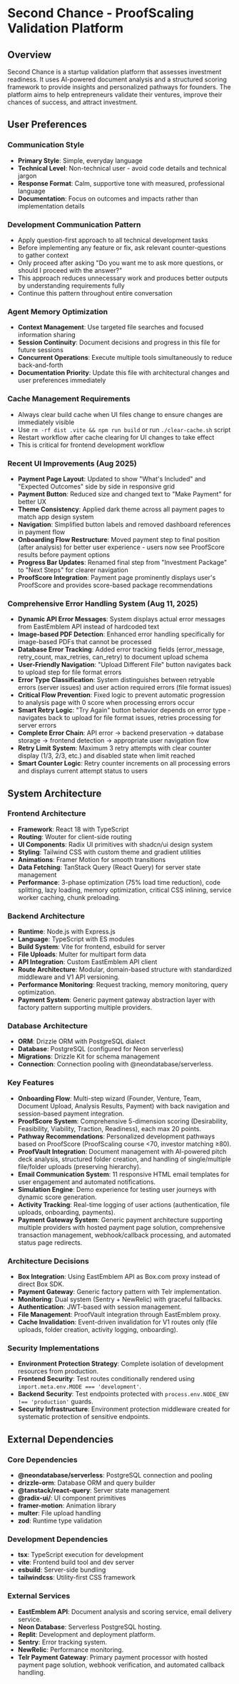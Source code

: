 # Second Chance - ProofScaling Validation Platform

## Overview
Second Chance is a startup validation platform that assesses investment readiness. It uses AI-powered document analysis and a structured scoring framework to provide insights and personalized pathways for founders. The platform aims to help entrepreneurs validate their ventures, improve their chances of success, and attract investment.

## User Preferences
### Communication Style
- **Primary Style**: Simple, everyday language
- **Technical Level**: Non-technical user - avoid code details and technical jargon
- **Response Format**: Calm, supportive tone with measured, professional language
- **Documentation**: Focus on outcomes and impacts rather than implementation details

### Development Communication Pattern
- Apply question-first approach to all technical development tasks
- Before implementing any feature or fix, ask relevant counter-questions to gather context
- Only proceed after asking "Do you want me to ask more questions, or should I proceed with the answer?"
- This approach reduces unnecessary work and produces better outputs by understanding requirements fully
- Continue this pattern throughout entire conversation

### Agent Memory Optimization
- **Context Management**: Use targeted file searches and focused information sharing
- **Session Continuity**: Document decisions and progress in this file for future sessions
- **Concurrent Operations**: Execute multiple tools simultaneously to reduce back-and-forth
- **Documentation Priority**: Update this file with architectural changes and user preferences immediately

### Cache Management Requirements
- Always clear build cache when UI files change to ensure changes are immediately visible
- Use `rm -rf dist .vite && npm run build` or run `./clear-cache.sh` script
- Restart workflow after cache clearing for UI changes to take effect
- This is critical for frontend development workflow

### Recent UI Improvements (Aug 2025)
- **Payment Page Layout**: Updated to show "What's Included" and "Expected Outcomes" side by side in responsive grid
- **Payment Button**: Reduced size and changed text to "Make Payment" for better UX
- **Theme Consistency**: Applied dark theme across all payment pages to match app design system
- **Navigation**: Simplified button labels and removed dashboard references in payment flow
- **Onboarding Flow Restructure**: Moved payment step to final position (after analysis) for better user experience - users now see ProofScore results before payment options
- **Progress Bar Updates**: Renamed final step from "Investment Package" to "Next Steps" for clearer navigation
- **ProofScore Integration**: Payment page prominently displays user's ProofScore and provides score-based package recommendations

### Comprehensive Error Handling System (Aug 11, 2025)
- **Dynamic API Error Messages**: System displays actual error messages from EastEmblem API instead of hardcoded text
- **Image-based PDF Detection**: Enhanced error handling specifically for image-based PDFs that cannot be processed
- **Database Error Tracking**: Added error tracking fields (error_message, retry_count, max_retries, can_retry) to document upload schema
- **User-Friendly Navigation**: "Upload Different File" button navigates back to upload step for file format errors
- **Error Type Classification**: System distinguishes between retryable errors (server issues) and user action required errors (file format issues)
- **Critical Flow Prevention**: Fixed logic to prevent automatic progression to analysis page with 0 score when processing errors occur
- **Smart Retry Logic**: "Try Again" button behavior depends on error type - navigates back to upload for file format issues, retries processing for server errors
- **Complete Error Chain**: API error → backend preservation → database storage → frontend detection → appropriate user navigation flow
- **Retry Limit System**: Maximum 3 retry attempts with clear counter display (1/3, 2/3, etc.) and disabled state when limit reached
- **Smart Counter Logic**: Retry counter increments on all processing errors and displays current attempt status to users

## System Architecture

### Frontend Architecture
- **Framework**: React 18 with TypeScript
- **Routing**: Wouter for client-side routing
- **UI Components**: Radix UI primitives with shadcn/ui design system
- **Styling**: Tailwind CSS with custom theme and gradient utilities
- **Animations**: Framer Motion for smooth transitions
- **Data Fetching**: TanStack Query (React Query) for server state management
- **Performance**: 3-phase optimization (75% load time reduction), code splitting, lazy loading, memory optimization, critical CSS inlining, service worker caching, chunk preloading.

### Backend Architecture
- **Runtime**: Node.js with Express.js
- **Language**: TypeScript with ES modules
- **Build System**: Vite for frontend, esbuild for server
- **File Uploads**: Multer for multipart form data
- **API Integration**: Custom EastEmblem API client
- **Route Architecture**: Modular, domain-based structure with standardized middleware and V1 API versioning.
- **Performance Monitoring**: Request tracking, memory monitoring, query optimization.
- **Payment System**: Generic payment gateway abstraction layer with factory pattern supporting multiple providers.

### Database Architecture
- **ORM**: Drizzle ORM with PostgreSQL dialect
- **Database**: PostgreSQL (configured for Neon serverless)
- **Migrations**: Drizzle Kit for schema management
- **Connection**: Connection pooling with @neondatabase/serverless.

### Key Features
- **Onboarding Flow**: Multi-step wizard (Founder, Venture, Team, Document Upload, Analysis Results, Payment) with back navigation and session-based payment integration.
- **ProofScore System**: Comprehensive 5-dimension scoring (Desirability, Feasibility, Viability, Traction, Readiness), each max 20 points.
- **Pathway Recommendations**: Personalized development pathways based on ProofScore (ProofScaling course <70, investor matching ≥80).
- **ProofVault Integration**: Document management with AI-powered pitch deck analysis, structured folder creation, and handling of single/multiple file/folder uploads (preserving hierarchy).
- **Email Communication System**: 11 responsive HTML email templates for user engagement and automated notifications.
- **Simulation Engine**: Demo experience for testing user journeys with dynamic score generation.
- **Activity Tracking**: Real-time logging of user actions (authentication, file uploads, onboarding, payments).
- **Payment Gateway System**: Generic payment architecture supporting multiple providers with hosted payment page solution, comprehensive transaction management, webhook/callback processing, and automated status page redirects.

### Architecture Decisions
- **Box Integration**: Using EastEmblem API as Box.com proxy instead of direct Box SDK.
- **Payment Gateway**: Generic factory pattern with Telr implementation.
- **Monitoring**: Dual system (Sentry + NewRelic) with graceful fallbacks.
- **Authentication**: JWT-based with session management.
- **File Management**: ProofVault integration through EastEmblem proxy.
- **Cache Invalidation**: Event-driven invalidation for V1 routes only (file uploads, folder creation, activity logging, onboarding).

### Security Implementations
- **Environment Protection Strategy**: Complete isolation of development resources from production.
- **Frontend Security**: Test routes conditionally rendered using `import.meta.env.MODE === 'development'`.
- **Backend Security**: Test endpoints protected with `process.env.NODE_ENV !== 'production'` guards.
- **Security Infrastructure**: Environment protection middleware created for systematic protection of sensitive endpoints.

## External Dependencies

### Core Dependencies
- **@neondatabase/serverless**: PostgreSQL connection and pooling
- **drizzle-orm**: Database ORM and query builder
- **@tanstack/react-query**: Server state management
- **@radix-ui/**: UI component primitives
- **framer-motion**: Animation library
- **multer**: File upload handling
- **zod**: Runtime type validation

### Development Dependencies
- **tsx**: TypeScript execution for development
- **vite**: Frontend build tool and dev server
- **esbuild**: Server-side bundling
- **tailwindcss**: Utility-first CSS framework

### External Services
- **EastEmblem API**: Document analysis and scoring service, email delivery service.
- **Neon Database**: Serverless PostgreSQL hosting.
- **Replit**: Development and deployment platform.
- **Sentry**: Error tracking system.
- **NewRelic**: Performance monitoring.
- **Telr Payment Gateway**: Primary payment processor with hosted payment page solution, webhook verification, and automated callback handling.